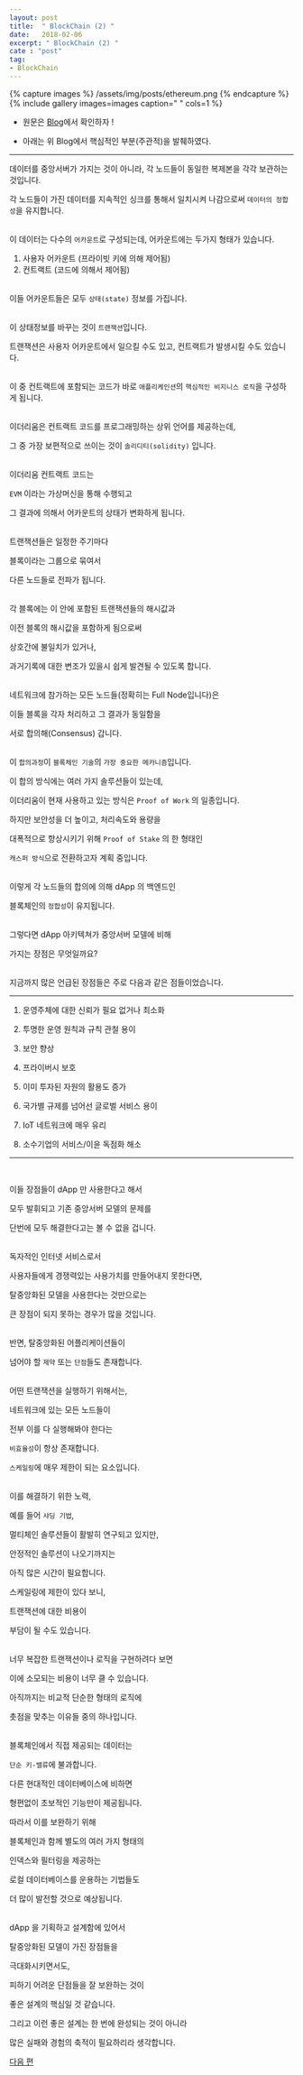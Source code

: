 ```yaml
---
layout: post
title:  " BlockChain (2) "
date:   2018-02-06
excerpt: " BlockChain (2) "
cate : "post"
tag:
- BlockChain
---
```

{% capture images %}
  /assets/img/posts/ethereum.png
{% endcapture %}
{% include gallery images=images caption=" " cols=1 %}

* 원문은 [Blog](http://www.chaintalk.io/archive/lecture/43)에서 확인하자 !

* 아래는 위 Blog에서 핵심적인 부분(주관적)을 발췌하였다.

---

데이터를 중앙서버가 가지는 것이 아니라, 각 노드들이 동일한 복제본을 각각 보관하는 것입니다.

각 노드들이 가진 데이터를 지속적인 싱크를 통해서 일치시켜 나감으로써 `데이터의 정합성`을 유지합니다.<br><br>


이 데이터는 다수의 `어카운트`로 구성되는데, 어카운트에는 두가지 형태가 있습니다.

1. 사용자 어카운트 (프라이빗 키에 의해 제어됨) 
2. 컨트랙트 (코드에 의해서 제어됨) <br><br>


이들 어카운트들은 모두 `상태(state)` 정보를 가집니다.<br><br>


이 상태정보를 바꾸는 것이 `트랜잭션`입니다. 

트랜잭션은 사용자 어카운트에서 일으킬 수도 있고, 컨트랙트가 발생시킬 수도 있습니다.<br><br>


이 중 컨트랙트에 포함되는 코드가 바로 `애플리케인션`의 `핵심적인 비지니스 로직`을 구성하게 됩니다.<br><br>


이더리움은 컨트랙트 코드를 프로그래밍하는 상위 언어를 제공하는데,

그 중 가장 보편적으로 쓰이는 것이 `솔리디티(solidity)` 입니다.<br><br>


이더리움 컨트랙트 코드는

`EVM` 이라는 가상머신을 통해 수행되고

그 결과에 의해서 어카운트의 상태가 변화하게 됩니다.<br><br>
 

트랜잭션들은 일정한 주기마다

블록이라는 그룹으로 묶여서

다른 노드들로 전파가 됩니다. <br><br>


각 블록에는 이 안에 포함된 트랜잭션들의 해시값과

이전 블록의 해시값을 포함하게 됨으로써

상호간에 불일치가 있거나,

과거기록에 대한 변조가 있을시 쉽게 발견될 수 있도록 합니다. <br><br>


네트워크에 참가하는 모든 노드들(정확히는 Full Node입니다)은

이들 블록을 각자 처리하고 그 결과가 동일함을

서로 합의해(Consensus) 갑니다. <br><br>


이 `합의과정`이 `블록체인 기술`의 `가장 중요한 메카니즘`입니다.

이 합의 방식에는 여러 가지 솔루션들이 있는데,

이더리움이 현재 사용하고 있는 방식은 `Proof of Work` 의 일종입니다.

하지만 보안성을 더 높이고, 처리속도와 용량을

대폭적으로 향상시키기 위해 `Proof of Stake` 의 한 형태인

`캐스퍼 방식`으로 전환하고자 계획 중입니다. <br><br>


이렇게 각 노드들의 합의에 의해 dApp 의 백엔드인

블록체인의 `정합성`이 유지됩니다.<br><br>


그렇다면 dApp 아키텍쳐가 중앙서버 모델에 비해

가지는 장점은 무엇일까요?<br><br>


지금까지 많은 언급된 장점들은 주로 다음과 같은 점들이었습니다.

---

1. 운영주체에 대한 신뢰가 필요 없거나 최소화

2. 투명한 운영 원칙과 규칙 관철 용이

3. 보안 향상

4. 프라이버시 보호

5. 이미 투자된 자원의 활용도 증가

6. 국가별 규제를 넘어선 글로벌 서비스 용이

7. IoT 네트워크에 매우 유리

8. 소수기업의 서비스/이윤 독점화 해소 

---
<br>

이들 장점들이 dApp 만 사용한다고 해서

모두 발휘되고 기존 중앙서버 모델의 문제를

단번에 모두 해결한다고는 볼 수 없을 겁니다.
<br><br>


독자적인 인터넷 서비스로서

사용자들에게 경쟁력있는 사용가치를 만들어내지 못한다면,

탈중앙화된 모델을 사용한다는 것만으로는

큰 장점이 되지 못하는 경우가 많을 것입니다. 
<br><br>


반면, 탈중앙화된 어플리케이션들이

넘어야 할 `제약` 또는 `단점`들도 존재합니다. 
<br><br>


어떤 트랜잭션을 실행하기 위해서는,

네트워크에 있는 모든 노드들이

전부 이를 다 실행해봐야 한다는

`비효율성`이 항상 존재합니다.

`스케일링`에 매우 제한이 되는 요소입니다. 
<br><br>

 
이를 해결하기 위한 노력,

예를 들어 `샤딩 기법`,

멀티체인 솔루션들이 활발히 연구되고 있지만,

안정적인 솔루션이 나오기까지는

아직 많은 시간이 필요합니다.

스케일링에 제한이 있다 보니,

트랜잭션에 대한 비용이

부담이 될 수도 있습니다. 
<br><br>

 
너무 복잡한 트랜잭션이나 로직을 구현하려다 보면

이에 소모되는 비용이 너무 클 수 있습니다.

아직까지는 비교적 단순한 형태의 로직에

촛점을 맞추는 이유들 중의 하나입니다. 
<br><br>


블록체인에서 직접 제공되는 데이터는

`단순 키-밸류`에 불과합니다.

다른 현대적인 데이터베이스에 비하면

형편없이 초보적인 기능만이 제공됩니다.

따라서 이를 보완하기 위해

블록체인과 함께 별도의 여러 가지 형태의

인덱스와 필터링을 제공하는

로컬 데이터베이스를 운용하는 기법들도

더 많이 발전할 것으로 예상됩니다.
<br><br>


dApp 을 기획하고 설계함에 있어서

탈중앙화된 모델이 가진 장점들을

극대화시키면서도,

피하기 어려운 단점들을 잘 보완하는 것이

좋은 설계의 핵심일 것 같습니다.

그리고 이런 좋은 설계는 한 번에 완성되는 것이 아니라

많은 실패와 경험의 축적이 필요하리라 생각합니다. 

[다음 편](https://goodgid.github.io/BlockChain(3)/)